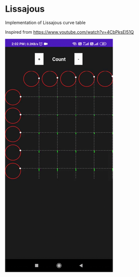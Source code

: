 # Lissajous

Implementation of Lissajous curve table 

Inspired from https://www.youtube.com/watch?v=4CbPksEl51Q

![](lissajous.gif)
